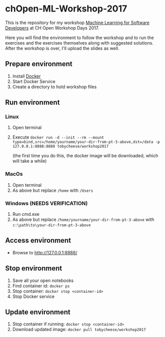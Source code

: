 # chOpen-ML-Workshop-2017

This is the repository for my workshop [Machine Learning for Software Developers](https://workshoptage.ch/workshops/machine-learning-fuer-software-entwickler/) at CH Open Workshop Days 2017.

Here you will find the environment to follow the workshop and to run the exercises and the exercises themselves along with suggested solutions. After the workshop is over, I'll upload the slides as well.

## Prepare environment

1. Install [Docker](https://www.docker.com/)
1. Start Docker Service
1. Create a directory to hold workshop files

## Run environment
### Linux
1. Open terminal
1. Execute `docker run -d --init --rm --mount type=bind,src=/home/yourname/your-dir-from-pt-3-above,dst=/data -p 127.0.0.1:8888:8888 tobycheese/workshop2017`

    (the first time you do this, the docker image will be downloaded, which will take a while)

### MacOs
1. Open terminal
1. As above but replace `/home` with `/Users`

### Windows (NEEDS VERIFICATION)
1. Run cmd.exe
1. As above but replace `/home/yourname/your-dir-from-pt-3-above` with `c:\path\to\your-dir-from-pt-3-above`

## Access environment
* Browse to http://127.0.0.1:8888/

## Stop environment
1. Save all your open notebooks
1. Find container id: `docker ps`
1. Stop container: `docker stop <container-id>`
1. Stop Docker service

## Update environment
1. Stop container if running: `docker stop <container-id>`
1. Download updated image: `docker pull tobycheese/workshop2017`
